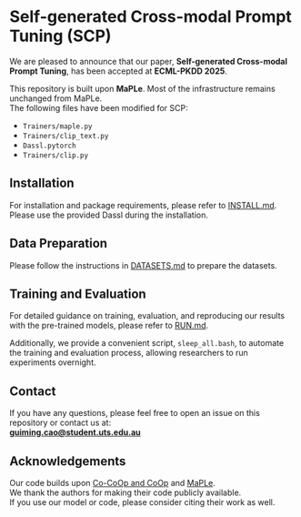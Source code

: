 # Self-generated Cross-modal Prompt Tuning (SCP)

We are pleased to announce that our paper, **Self-generated Cross-modal Prompt Tuning**, has been accepted at **ECML-PKDD 2025**.

This repository is built upon **MaPLe**. Most of the infrastructure remains unchanged from MaPLe.  
The following files have been modified for SCP:
- `Trainers/maple.py`
- `Trainers/clip_text.py`
- `Dassl.pytorch`
- `Trainers/clip.py`

## Installation

For installation and package requirements, please refer to [INSTALL.md](docs/INSTALL.md).
Please use the provided Dassl during the installation.

## Data Preparation

Please follow the instructions in [DATASETS.md](docs/DATASETS.md) to prepare the datasets.

## Training and Evaluation

For detailed guidance on training, evaluation, and reproducing our results with the pre-trained models, please refer to [RUN.md](docs/RUN.md).

Additionally, we provide a convenient script, `sleep_all.bash`, to automate the training and evaluation process, allowing researchers to run experiments overnight.

## Contact

If you have any questions, please feel free to open an issue on this repository or contact us at:  
**guiming.cao@student.uts.edu.au**

## Acknowledgements

Our code builds upon [Co-CoOp and CoOp](https://github.com/KaiyangZhou/CoOp) and [MaPLe](https://github.com/muzairkhattak/multimodal-prompt-learning).  
We thank the authors for making their code publicly available.  
If you use our model or code, please consider citing their work as well.